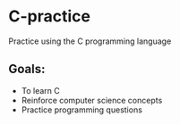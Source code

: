 # C-practice
Practice using the C programming language


## Goals:
* To learn C
* Reinforce computer science concepts
* Practice programming questions
